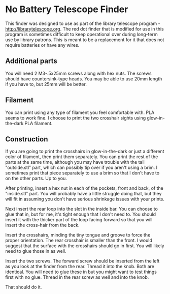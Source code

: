 # No Battery Telescope Finder
This finder was designed to use as part of the library telescope program - http://librarytelescope.org. The red dot finder that is modified for use in this program is sometimes difficult to keep operational over during long-term use by library patrons. This is meant to be a replacement for it that does not require batteries or have any wires.

## Additional parts

You will need 2 M3-.5x25mm screws along with hex nuts. The screws should have countersink-type heads. You may be able to use 20mm length if you have to, but 25mm will be better.

## Filament

You can print using any type of filament you feel comfortable with. PLA seems to work fine. I choose to print the two crosshair sights using glow-in-the-dark PLA filament.

## Construction

If you are going to print the crosshairs in glow-in-the-dark or just a different color of filament, then print them separately. You can print the rest of the parts at the same time, although you may have trouble with the tall "outside.stl" part, which can possibly tip over if you aren't using a brim. I sometimes print that piece separately to use a brim so that I don't have to on the other parts. Up to you.

After printing, insert a hex nut in each of the pockets, front and back, of the "inside.stl" part. You will probably have a little struggle doing that, but they will fit in assuming you don't have serious shrinkage issues with your prints.

Next insert the rear loop into the slot in the inside bar. You can choose to glue that in, but for me, it's tight enough that I don't need to. You should insert it with the thicker part of the loop facing forward so that you will insert the cross-hair from the back.

Insert the crosshairs, minding the tiny tongue and groove to force the proper orientation. The rear crosshair is smaller than the front. I would suggest that the surface with the crosshairs should go in first. You will likely need to glue those in as well.

Insert the two screws. The forward screw should be inserted from the left as you look at the finder from the rear. Thread it into the knob. Both are identical. You will need to glue these in but you might want to test things first with no glue. Thread in the rear screw as well and into the knob.

That should do it.
